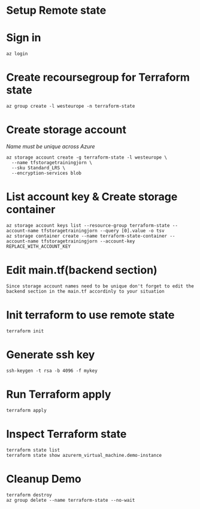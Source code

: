 # Setup Remote state

# Sign in
```
az login
```

# Create recoursegroup for Terraform state
```
az group create -l westeurope -n terraform-state 
```

# Create storage account
*Name must be unique across Azure*

```
az storage account create -g terraform-state -l westeurope \
  --name tfstoragetrainingjorn \
  --sku Standard_LRS \
  --encryption-services blob
```

# List account key & Create storage container

```
az storage account keys list --resource-group terraform-state --account-name tfstoragetrainingjorn --query [0].value -o tsv
az storage container create --name terraform-state-container --account-name tfstoragetrainingjorn --account-key REPLACE_WITH_ACCOUNT_KEY
```

# Edit main.tf(backend section)

```
Since storage account names need to be unique don't forget to edit the backend section in the main.tf accordinly to your situation
```

# Init terraform to use remote state
```
terraform init
```

# Generate ssh key
```
ssh-keygen -t rsa -b 4096 -f mykey
```

# Run Terraform apply
```
terraform apply
```

# Inspect Terraform state
```
terraform state list
terraform state show azurerm_virtual_machine.demo-instance
```

# Cleanup Demo
```
terraform destroy
az group delete --name terraform-state --no-wait
```

